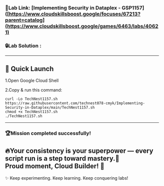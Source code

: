 ###  🎯Lab Link: [Implementing Security in Dataplex - GSP1157]([https://www.cloudskillsboost.google/focuses/67213?parent=catalog](https://www.cloudskillsboost.google/games/6463/labs/40621)


### 🔒Lab Solution :
---

## 🚀 Quick Launch
1.Open Google Cloud Shell

2.Copy & run this command:

```
curl -Lo TechNest1157.sh https://raw.githubusercontent.com/technest078-cmyk/Implementing-Security-in-Dataplex/main/TechNest1157.sh  
chmod +x TechNest1157.sh  
./TechNest1157.sh

```

---

### 🏆Mission completed successfully! 
🔥Your consistency is your superpower — every script run is a step toward mastery.🌟  
Proud moment, Cloud Builder! 🎊  
---

✨ Keep experimenting. Keep learning. Keep conquering labs!  
